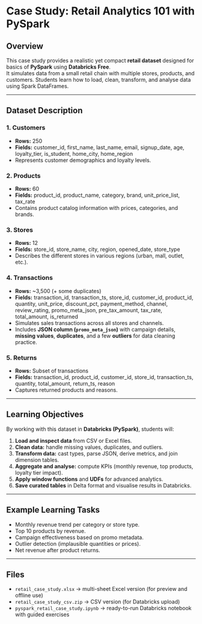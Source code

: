 # Case Study: Retail Analytics 101 with PySpark

## Overview
This case study provides a realistic yet compact **retail dataset** designed for basics of **PySpark** using **Databricks Free**.  
It simulates data from a small retail chain with multiple stores, products, and customers. Students learn how to load, clean, transform, and analyse data using Spark DataFrames.

---

## Dataset Description

### 1. Customers
- **Rows:** 250  
- **Fields:** customer_id, first_name, last_name, email, signup_date, age, loyalty_tier, is_student, home_city, home_region  
- Represents customer demographics and loyalty levels.

### 2. Products
- **Rows:** 60  
- **Fields:** product_id, product_name, category, brand, unit_price_list, tax_rate  
- Contains product catalog information with prices, categories, and brands.

### 3. Stores
- **Rows:** 12  
- **Fields:** store_id, store_name, city, region, opened_date, store_type  
- Describes the different stores in various regions (urban, mall, outlet, etc.).

### 4. Transactions
- **Rows:** ~3,500 (+ some duplicates)  
- **Fields:** transaction_id, transaction_ts, store_id, customer_id, product_id, quantity, unit_price, discount_pct, payment_method, channel, review_rating, promo_meta_json, pre_tax_amount, tax_rate, total_amount, is_returned  
- Simulates sales transactions across all stores and channels.  
- Includes **JSON column (`promo_meta_json`)** with campaign details, **missing values**, **duplicates**, and a few **outliers** for data cleaning practice.

### 5. Returns
- **Rows:** Subset of transactions  
- **Fields:** transaction_id, product_id, customer_id, store_id, transaction_ts, quantity, total_amount, return_ts, reason  
- Captures returned products and reasons.

---

## Learning Objectives

By working with this dataset in **Databricks (PySpark)**, students will:

1. **Load and inspect data** from CSV or Excel files.
2. **Clean data:** handle missing values, duplicates, and outliers.
3. **Transform data:** cast types, parse JSON, derive metrics, and join dimension tables.
4. **Aggregate and analyse:** compute KPIs (monthly revenue, top products, loyalty tier impact).
5. **Apply window functions** and **UDFs** for advanced analytics.
6. **Save curated tables** in Delta format and visualise results in Databricks.

---

## Example Learning Tasks
- Monthly revenue trend per category or store type.
- Top 10 products by revenue.
- Campaign effectiveness based on promo metadata.
- Outlier detection (implausible quantities or prices).
- Net revenue after product returns.

---

## Files
- `retail_case_study.xlsx` → multi-sheet Excel version (for preview and offline use)
- `retail_case_study_csv.zip` → CSV version (for Databricks upload)
- `pyspark_retail_case_study.ipynb` → ready-to-run Databricks notebook with guided exercises
